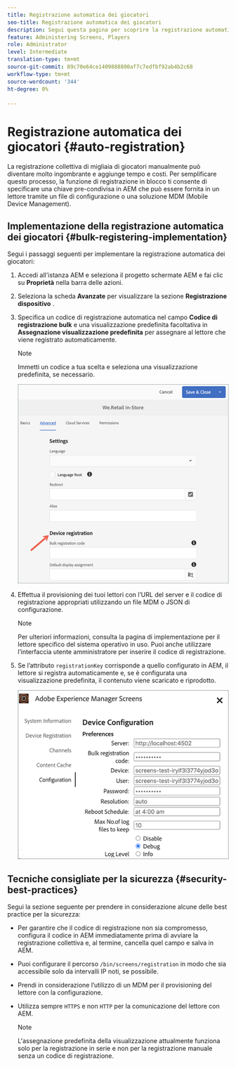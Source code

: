 ```yaml
---
title: Registrazione automatica dei giocatori
seo-title: Registrazione automatica dei giocatori
description: Segui questa pagina per scoprire la registrazione automatica dei giocatori con AMS/On-Prem Screens.
feature: Administering Screens, Players
role: Administrator
level: Intermediate
translation-type: tm+mt
source-git-commit: 89c70e64ce1409888800af7c7edfbf92ab4b2c68
workflow-type: tm+mt
source-wordcount: '344'
ht-degree: 0%

---
```



# Registrazione automatica dei giocatori {#auto-registration}

La registrazione collettiva di migliaia di giocatori manualmente può diventare molto ingombrante e aggiunge tempo e costi. Per semplificare questo processo, la funzione di registrazione in blocco ti consente di specificare una chiave pre-condivisa in AEM che può essere fornita in un lettore tramite un file di configurazione o una soluzione MDM (Mobile Device Management).

## Implementazione della registrazione automatica dei giocatori {#bulk-registering-implementation}

Segui i passaggi seguenti per implementare la registrazione automatica dei giocatori:

1. Accedi all&#39;istanza AEM e seleziona il progetto schermate AEM e fai clic su **Proprietà** nella barra delle azioni.
1. Seleziona la scheda **Avanzate** per visualizzare la sezione **Registrazione dispositivo** .

1. Specifica un codice di registrazione automatica nel campo **Codice di registrazione bulk** e una visualizzazione predefinita facoltativa in **Assegnazione visualizzazione predefinita** per assegnare al lettore che viene registrato automaticamente.
   >[!NOTE]
   >Immetti un codice a tua scelta e seleziona una visualizzazione predefinita, se necessario.

   ![immagine](/help/user-guide/assets/auto-registration/auto-register1.png)
1. Effettua il provisioning dei tuoi lettori con l’URL del server e il codice di registrazione appropriati utilizzando un file MDM o JSON di configurazione.

   >[!NOTE]
   >Per ulteriori informazioni, consulta la pagina di implementazione per il lettore specifico del sistema operativo in uso. Puoi anche utilizzare l’interfaccia utente amministratore per inserire il codice di registrazione.

1. Se l’attributo `registrationKey` corrisponde a quello configurato in AEM, il lettore si registra automaticamente e, se è configurata una visualizzazione predefinita, il contenuto viene scaricato e riprodotto.

   ![immagine](/help/user-guide/assets/auto-registration/auto-register2.png)

## Tecniche consigliate per la sicurezza {#security-best-practices}

Segui la sezione seguente per prendere in considerazione alcune delle best practice per la sicurezza:

* Per garantire che il codice di registrazione non sia compromesso, configura il codice in AEM immediatamente prima di avviare la registrazione collettiva e, al termine, cancella quel campo e salva in AEM.

* Puoi configurare il percorso `/bin/screens/registration` in modo che sia accessibile solo da intervalli IP noti, se possibile.

* Prendi in considerazione l’utilizzo di un MDM per il provisioning del lettore con la configurazione.

* Utilizza sempre `HTTPS` e non `HTTP` per la comunicazione del lettore con AEM.

   >[!NOTE]
   >L&#39;assegnazione predefinita della visualizzazione attualmente funziona solo per la registrazione in serie e non per la registrazione manuale senza un codice di registrazione.